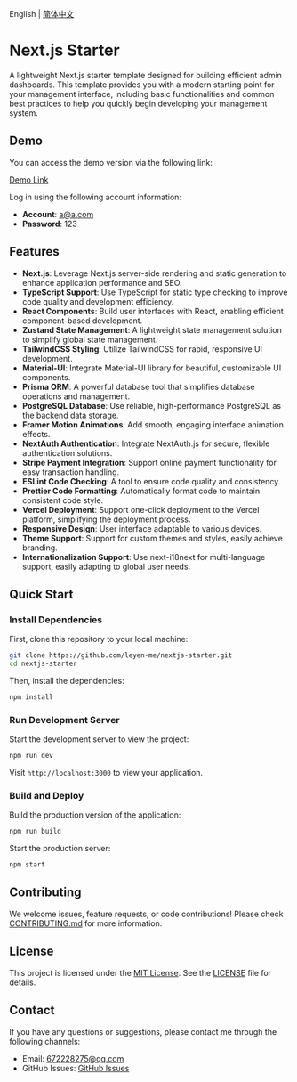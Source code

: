 English | [简体中文](./README-zh_CN.md)

# Next.js Starter

A lightweight Next.js starter template designed for building efficient admin dashboards. This template provides you with a modern starting point for your management interface, including basic functionalities and common best practices to help you quickly begin developing your management system.

## Demo

You can access the demo version via the following link:

[Demo Link](https://nextjs-starter.leyen.me)

Log in using the following account information:

- **Account**: a@a.com
- **Password**: 123

## Features

- **Next.js**: Leverage Next.js server-side rendering and static generation to enhance application performance and SEO.
- **TypeScript Support**: Use TypeScript for static type checking to improve code quality and development efficiency.
- **React Components**: Build user interfaces with React, enabling efficient component-based development.
- **Zustand State Management**: A lightweight state management solution to simplify global state management.
- **TailwindCSS Styling**: Utilize TailwindCSS for rapid, responsive UI development.
- **Material-UI**: Integrate Material-UI library for beautiful, customizable UI components.
- **Prisma ORM**: A powerful database tool that simplifies database operations and management.
- **PostgreSQL Database**: Use reliable, high-performance PostgreSQL as the backend data storage.
- **Framer Motion Animations**: Add smooth, engaging interface animation effects.
- **NextAuth Authentication**: Integrate NextAuth.js for secure, flexible authentication solutions.
- **Stripe Payment Integration**: Support online payment functionality for easy transaction handling.
- **ESLint Code Checking**: A tool to ensure code quality and consistency.
- **Prettier Code Formatting**: Automatically format code to maintain consistent code style.
- **Vercel Deployment**: Support one-click deployment to the Vercel platform, simplifying the deployment process.
- **Responsive Design**: User interface adaptable to various devices.
- **Theme Support**: Support for custom themes and styles, easily achieve branding.
- **Internationalization Support**: Use next-i18next for multi-language support, easily adapting to global user needs.

## Quick Start

### Install Dependencies

First, clone this repository to your local machine:

```bash
git clone https://github.com/leyen-me/nextjs-starter.git
cd nextjs-starter
```

Then, install the dependencies:

```bash
npm install
```

### Run Development Server

Start the development server to view the project:

```bash
npm run dev
```

Visit `http://localhost:3000` to view your application.

### Build and Deploy

Build the production version of the application:

```bash
npm run build
```

Start the production server:

```bash
npm start
```

## Contributing

We welcome issues, feature requests, or code contributions! Please check [CONTRIBUTING.md](CONTRIBUTING.md) for more information.

## License

This project is licensed under the [MIT License](LICENSE). See the [LICENSE](LICENSE) file for details.

## Contact

If you have any questions or suggestions, please contact me through the following channels:

- Email: 672228275@qq.com
- GitHub Issues: [GitHub Issues](https://github.com/leyen-me/nextjs-starter/issues)
